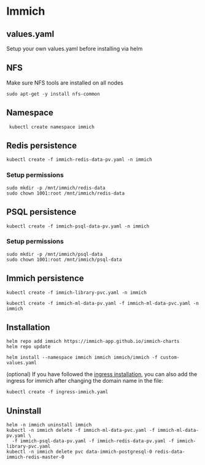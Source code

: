 # Immich

## values.yaml

Setup your own values.yaml before installing via helm

## NFS

Make sure NFS tools are installed on all nodes

```
sudo apt-get -y install nfs-common
```

## Namespace

```
 kubectl create namespace immich 
```

## Redis persistence

```
kubectl create -f immich-redis-data-pv.yaml -n immich
```

### Setup permissions

```
sudo mkdir -p /mnt/immich/redis-data
sudo chown 1001:root /mnt/immich/redis-data
```

## PSQL persistence

```
kubectl create -f immich-psql-data-pv.yaml -n immich
```

### Setup permissions

```
sudo mkdir -p /mnt/immich/psql-data
sudo chown 1001:root /mnt/immich/psql-data
```

## Immich persistence

```
kubectl create -f immich-library-pvc.yaml -n immich
```

```
kubectl create -f immich-ml-data-pv.yaml -f immich-ml-data-pvc.yaml -n immich
```

## Installation

```
helm repo add immich https://immich-app.github.io/immich-charts
helm repo update
```

```
helm install --namespace immich immich immich/immich -f custom-values.yaml
```

(optional) If you have followed the [ingress installation](../ingress/README.md), you can also add the ingress for immich after changing the domain name in the file:

```
kubectl create -f ingress-immich.yaml
```

## Uninstall

```
helm -n immich uninstall immich
kubectl -n immich delete -f immich-ml-data-pvc.yaml -f immich-ml-data-pv.yaml \
  -f immich-psql-data-pv.yaml -f immich-redis-data-pv.yaml -f immich-library-pvc.yaml
kubectl -n immich delete pvc data-immich-postgresql-0 redis-data-immich-redis-master-0
```